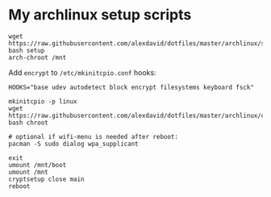# My archlinux setup scripts

```shell
wget https://raw.githubusercontent.com/alexdavid/dotfiles/master/archlinux/setup
bash setup
arch-chroot /mnt
```
Add `encrypt` to `/etc/mkinitcpio.conf` hooks:
```
HOOKS="base udev autodetect block encrypt filesystems keyboard fsck"
```

```shell
mkinitcpio -p linux
wget https://raw.githubusercontent.com/alexdavid/dotfiles/master/archlinux/chroot
bash chroot

# optional if wifi-menu is needed after reboot:
pacman -S sudo dialog wpa_supplicant

exit
umount /mnt/boot
umount /mnt
cryptsetup close main
reboot
```
